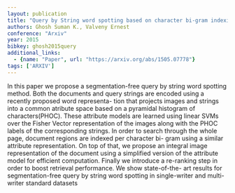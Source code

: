 ```yaml
---
layout: publication
title: "Query by String word spotting based on character bi-gram indexing"
authors: Ghosh Suman K., Valveny Ernest
conference: "Arxiv"
year: 2015
bibkey: ghosh2015query
additional_links:
  - {name: "Paper", url: "https://arxiv.org/abs/1505.07778"}
tags: ['ARXIV']
---
```

In this paper we propose a segmentation-free query by string word spotting
method. Both the documents and query strings are encoded using a recently
proposed word representa- tion that projects images and strings into a common
atribute space based on a pyramidal histogram of characters(PHOC). These
attribute models are learned using linear SVMs over the Fisher Vector
representation of the images along with the PHOC labels of the corresponding
strings. In order to search through the whole page, document regions are indexed
per character bi- gram using a similar attribute representation. On top of that,
we propose an integral image representation of the document using a simplified
version of the attribute model for efficient computation. Finally we introduce a
re-ranking step in order to boost retrieval performance. We show state-of-the-
art results for segmentation-free query by string word spotting in single-writer
and multi-writer standard datasets
